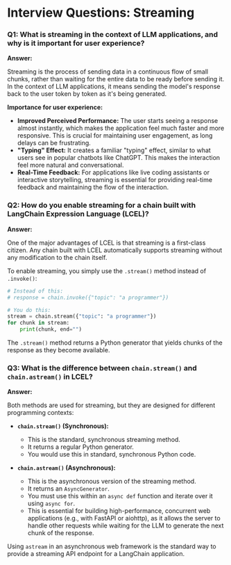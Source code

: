 # Interview Questions: Streaming

### Q1: What is streaming in the context of LLM applications, and why is it important for user experience?

**Answer:**

Streaming is the process of sending data in a continuous flow of small chunks, rather than waiting for the entire data to be ready before sending it. In the context of LLM applications, it means sending the model's response back to the user token by token as it's being generated.

**Importance for user experience:**
*   **Improved Perceived Performance:** The user starts seeing a response almost instantly, which makes the application feel much faster and more responsive. This is crucial for maintaining user engagement, as long delays can be frustrating.
*   **"Typing" Effect:** It creates a familiar "typing" effect, similar to what users see in popular chatbots like ChatGPT. This makes the interaction feel more natural and conversational.
*   **Real-Time Feedback:** For applications like live coding assistants or interactive storytelling, streaming is essential for providing real-time feedback and maintaining the flow of the interaction.

### Q2: How do you enable streaming for a chain built with LangChain Expression Language (LCEL)?

**Answer:**

One of the major advantages of LCEL is that streaming is a first-class citizen. Any chain built with LCEL automatically supports streaming without any modification to the chain itself.

To enable streaming, you simply use the `.stream()` method instead of `.invoke()`:

```python
# Instead of this:
# response = chain.invoke({"topic": "a programmer"})

# You do this:
stream = chain.stream({"topic": "a programmer"})
for chunk in stream:
    print(chunk, end="")
```

The `.stream()` method returns a Python generator that yields chunks of the response as they become available.

### Q3: What is the difference between `chain.stream()` and `chain.astream()` in LCEL?

**Answer:**

Both methods are used for streaming, but they are designed for different programming contexts:

*   **`chain.stream()` (Synchronous):**
    *   This is the standard, synchronous streaming method.
    *   It returns a regular Python generator.
    *   You would use this in standard, synchronous Python code.

*   **`chain.astream()` (Asynchronous):**
    *   This is the asynchronous version of the streaming method.
    *   It returns an `AsyncGenerator`.
    *   You must use this within an `async def` function and iterate over it using `async for`.
    *   This is essential for building high-performance, concurrent web applications (e.g., with FastAPI or aiohttp), as it allows the server to handle other requests while waiting for the LLM to generate the next chunk of the response.

Using `astream` in an asynchronous web framework is the standard way to provide a streaming API endpoint for a LangChain application.
